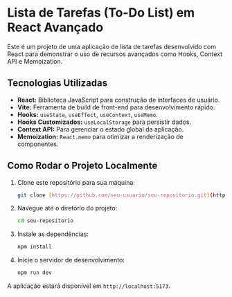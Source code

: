 # Lista de Tarefas (To-Do List) em React Avançado

Este é um projeto de uma aplicação de lista de tarefas desenvolvido com React para demonstrar o uso de recursos avançados como Hooks, Context API e Memoization.

## Tecnologias Utilizadas

* **React:** Biblioteca JavaScript para construção de interfaces de usuário.
* **Vite:** Ferramenta de build de front-end para desenvolvimento rápido.
* **Hooks:** `useState`, `useEffect`, `useContext`, `useMemo`.
* **Hooks Customizados:** `useLocalStorage` para persistir dados.
* **Context API:** Para gerenciar o estado global da aplicação.
* **Memoization:** `React.memo` para otimizar a renderização de componentes.

## Como Rodar o Projeto Localmente

1.  Clone este repositório para sua máquina:
    ```bash
    git clone [https://github.com/seu-usuario/seu-repositorio.git](https://github.com/seu-usuario/seu-repositorio.git)
    ```

2.  Navegue até o diretório do projeto:
    ```bash
    cd seu-repositorio
    ```

3.  Instale as dependências:
    ```bash
    npm install
    ```

4.  Inicie o servidor de desenvolvimento:
    ```bash
    npm run dev
    ```

A aplicação estará disponível em `http://localhost:5173`.